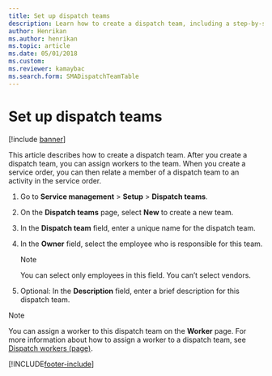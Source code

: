 ```yaml
---
title: Set up dispatch teams   
description: Learn how to create a dispatch team, including a step-by-step process for creating a service orcer and dispatching teams to activities in service orders.
author: Henrikan
ms.author: henrikan
ms.topic: article
ms.date: 05/01/2018
ms.custom:
ms.reviewer: kamaybac
ms.search.form: SMADispatchTeamTable
---
```



# Set up dispatch teams

[!include [banner](../includes/banner.md)]

This article describes how to create a dispatch team. After you create a dispatch team, you can assign workers to the team. When you create a service order, you can then relate a member of a dispatch team to an activity in the service order.

1. Go to **Service management** \> **Setup** \> **Dispatch teams**.

2. On the **Dispatch teams** page, select **New** to create a new team.

3. In the **Dispatch team** field, enter a unique name for the dispatch team.

4. In the **Owner** field, select the employee who is responsible for this team.

    > [!NOTE]
    > You can select only employees in this field. You can’t select vendors.

5. Optional: In the **Description** field, enter a brief description for this dispatch team.

> [!NOTE]
> You can assign a worker to this dispatch team on the **Worker** page. For more information about how to assign a worker to a dispatch team, see [Dispatch workers (page)](/dynamicsax-2012//dispatch-workers-page).

[!INCLUDE[footer-include](../../includes/footer-banner.md)]
